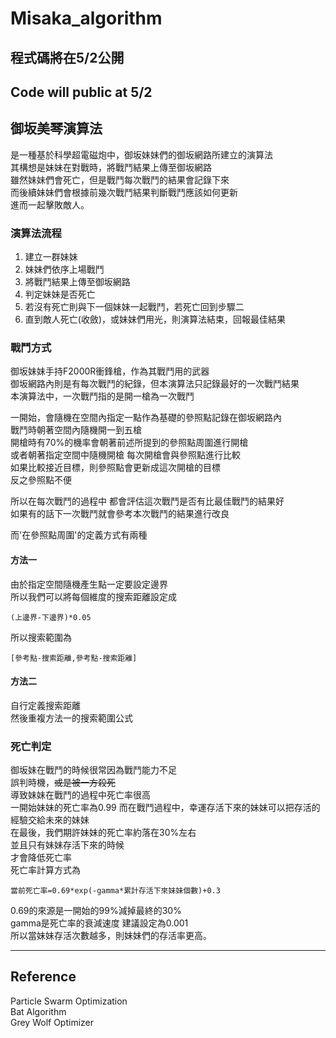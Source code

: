 # **Misaka_algorithm**  

## 程式碼將在5/2公開
## Code will public at 5/2

## **御坂美琴演算法**  
是一種基於科學超電磁炮中，御坂妹妹們的御坂網路所建立的演算法  
其構想是妹妹在對戰時，將戰鬥結果上傳至御坂網路  
雖然妹妹們會死亡，但是戰鬥每次戰鬥的結果會記錄下來  
而後續妹妹們會根據前幾次戰鬥結果判斷戰鬥應該如何更新  
進而一起擊敗敵人。  

### 演算法流程
1. 建立一群妹妹
2. 妹妹們依序上場戰鬥
3. 將戰鬥結果上傳至御坂網路
4. 判定妹妹是否死亡
5. 若沒有死亡則與下一個妹妹一起戰鬥，若死亡回到步驟二
6. 直到敵人死亡(收斂)，或妹妹們用光，則演算法結束，回報最佳結果



### 戰鬥方式
御坂妹妹手持F2000R衝鋒槍，作為其戰鬥用的武器  
御坂網路內則是有每次戰鬥的紀錄，但本演算法只記錄最好的一次戰鬥結果  
本演算法中，一次戰鬥指的是開一槍為一次戰鬥  
  
一開始，會隨機在空間內指定一點作為基礎的參照點記錄在御坂網路內  
戰鬥時朝著空間內隨機開一到五槍  
開槍時有70%的機率會朝著前述所提到的參照點周圍進行開槍  
或者朝著指定空間中隨機開槍
每次開槍會與參照點進行比較  
如果比較接近目標，則參照點會更新成這次開槍的目標  
反之參照點不便  
  
所以在每次戰鬥的過程中
都會評估這次戰鬥是否有比最佳戰鬥的結果好  
如果有的話下一次戰鬥就會參考本次戰鬥的結果進行改良  

而'在參照點周圍'的定義方式有兩種  
#### 方法一    
  由於指定空間隨機產生點一定要設定邊界  
  所以我們可以將每個維度的搜索距離設定成
  ~~~
  (上邊界-下邊界)*0.05
  ~~~
  所以搜索範圍為  
  ~~~
  [參考點-搜索距離,參考點-搜索距離]
  ~~~
#### 方法二
  自行定義搜索距離  
  然後重複方法一的搜索範圍公式  



    
  
### 死亡判定  
御坂妹在戰鬥的時候很常因為戰鬥能力不足  
誤判時機，~~或是被一方殺死~~  
導致妹妹在戰鬥的過程中死亡率很高  
一開始妹妹的死亡率為0.99
而在戰鬥過程中，幸運存活下來的妹妹可以把存活的經驗交給未來的妹妹  
在最後，我們期許妹妹的死亡率約落在30%左右  
並且只有妹妹存活下來的時候  
才會降低死亡率  
死亡率計算方式為  

```
當前死亡率=0.69*exp(-gamma*累計存活下來妹妹個數)+0.3
```

0.69的來源是一開始的99%減掉最終的30%  
gamma是死亡率的衰減速度 建議設定為0.001  
所以當妹妹存活次數越多，則妹妹們的存活率更高。  


***  
## Reference  
Particle Swarm Optimization   
Bat Algorithm  
Grey Wolf Optimizer  

